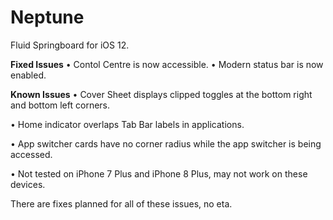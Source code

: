 # Neptune
Fluid Springboard for iOS 12.

**Fixed Issues**
• Contol Centre is now accessible.
• Modern status bar is now enabled.

**Known Issues**
• Cover Sheet displays clipped toggles at the bottom right and bottom left corners.

• Home indicator overlaps Tab Bar labels in applications.

• App switcher cards have no corner radius while the app switcher is being accessed.

• Not tested on iPhone 7 Plus and iPhone 8 Plus, may not work on these devices.

There are fixes planned for all of these issues, no eta.
